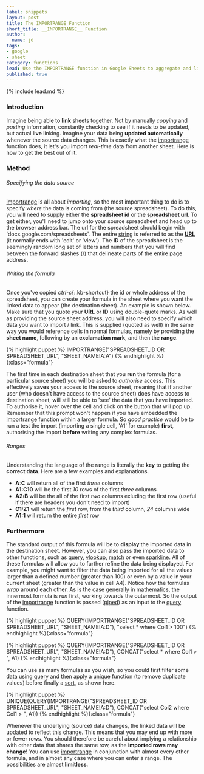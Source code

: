 ```yaml
---
label: snippets
layout: post
title: The IMPORTRANGE Function
short_title: __IMPORTRANGE__ Function
author:
  name: jd
tags:
- google
- sheet
category: functions
lead: Use the IMPORTRANGE function in Google Sheets to aggregate and link information across spreadsheets.
published: true
---
```

{% include lead.md %}

### Introduction

Imagine being able to __link__ sheets together. Not by manually _copying_ and _pasting_ information, constantly checking to see if it needs to be updated, but actual __live__ linking. Imagine your data being __updated automatically__ whenever the source data changes. This is exactly what the [importrange][1] function does, it let's you import _real-time_ data from another sheet. Here is how to get the best out of it. 

### Method

###### Specifying the data source

[importrange][1] is all about _importing_, so the most important thing to do is to specify _where_ the data is coming from (the source spreadsheet). To do this, you will need to supply either the __spreadsheet id__ or the __spreadsheet url__. To get either, you'll need to jump onto your source spreadsheet and head up to the browser address bar. The url for the spreadsheet should begin with 'docs.google.com/spreadsheets'. The entire [string][2] is referred to as the __[URL][3]__ (it normally ends with 'edit' or 'view'). The __ID__ of the spreadsheet is the seemingly random long set of letters and numbers that you will find between the forward slashes (/) that delineate parts of the entire page address.

###### Writing the formula

Once you've copied *ctrl-c*{:.kb-shortcut} the id or whole address of the spreadsheet, you can create your formula in the sheet where you want the linked data to appear (the destination sheet). An example is shown below. Make sure that you quote your __URL__ or __ID__ using double-quote marks. As well as providing the source sheet address, you will also need to specify which data you want to import / link. This is supplied (quoted as well) in the same way you would reference cells in normal formulas, namely by providing the __sheet name__, following by an __exclamation mark__, and then the __range__.

{% highlight puppet %}
IMPORTRANGE("SPREADSHEET_ID OR SPREADSHEET_URL", "SHEET_NAME!A:A")
{% endhighlight %}{:class="formula"}

The first time in each destination sheet that you __run__ the formula (for a particular source sheet) you will be asked to _authorise_ access. This effectively __saves__ your access to the source sheet, meaning that if another user (who doesn't have access to the source sheet) does have access to destination sheet, will still be able to 'see' the data that you have imported. To authorise it, hover over the cell and click on the button that will pop up. Remember that this prompt won't happen if you have embedded the [importrange][1] function within a larger formula. So _good practice_ would be to run a test the import (importing a single cell, 'A1' for example) __first__, authorising the import __before__ writing any complex formulas.

###### Ranges

Understanding the language of the range is literally the __key__ to getting the __correct data__. Here are a few examples and explanations.

* __A:C__ will return all of the first _three_ columns
* __A1:C10__ will be the first _10_ rows of the first _three_ columns
* __A2:B__ will be the all of the first _two_ columns exluding the first row (useful if there are headers you don't need to import)
* __C1:Z1__ will return the _first_ row, from the _third_ column, _24_ columns wide
* __A1:1__ will return the entire _first_ row

### Furthermore

The standard output of this formula will be to __display__ the imported data in the destination sheet. However, you can also pass the imported data to other functions, such as [query][4], [vlookup][5], [match][6] or even [sparkline][7]. All of these formulas will allow you to further refine the data being displayed. For example, you might want to filter the data being imported for all the values larger than a defined number (greater than 100) or even by a value in your current sheet (greater than the value in cell A4). Notice how the formulas _wrap_ around each other. As is the case generally in mathematics, the innermost formula is _run_ first, working towards the outermost. So the output of the [importrange][1] function is passed ([piped][10]) as an input to the [query][4] function.

{% highlight puppet %}
QUERY(IMPORTRANGE("SPREADSHEET_ID OR SPREADSHEET_URL", "SHEET_NAME!A:D"), "select * where Col1 > 100")
{% endhighlight %}{:class="formula"}

{% highlight puppet %}
QUERY(IMPORTRANGE("SPREADSHEET_ID OR SPREADSHEET_URL", "SHEET_NAME!A:D"), CONCAT("select * where Col1 > ", A1)
{% endhighlight %}{:class="formula"}

You can use as many formulas as you wish, so you could first filter some data using [query][4] and then apply a [unique][8] function (to remove duplicate values) before finally a [sort][9], as shown here.

{% highlight puppet %}
UNIQUE(QUERY(IMPORTRANGE("SPREADSHEET_ID OR SPREADSHEET_URL", "SHEET_NAME!A:D"), CONCAT("select Col2 where Col1 > ", A1))
{% endhighlight %}{:class="formula"}

Whenever the underlying (source) data changes, the linked data will be updated to reflect this change. This means that you may end up with more or fewer rows. You should therefore be careful about implying a relationship with other data that shares the same row, as the __imported rows may change__! You can use [importrange][1] in conjunction with almost every other formula, and in almost any case where you can enter a range. The possibilities are almost __limitless__.

[1]: https://support.google.com/docs/answer/3093340 "How to use the IMPORTRANGE function"
[2]: https://en.wikipedia.org/wiki/String_(computer_science) "What is a 'string' in Computer Science - Wikipedia"
[3]: https://en.wikipedia.org/wiki/Uniform_Resource_Locator "What is a URL - Wikipedia"
[4]: https://support.google.com/docs/answer/3093343 "How to use the QUERY function"
[5]: https://support.google.com/docs/answer/3093318 "How to use the VLOOKUP function"
[6]: https://support.google.com/docs/answer/3093378 "How to use the MATCH function"
[7]: https://support.google.com/docs/answer/3093289 "How to use the SPARKLINE function"
[8]: https://support.google.com/docs/answer/3093198 "How to use the UNIQUE function"
[9]: https://support.google.com/docs/answer/3093150 "How to use the SORT function"
[10]: https://en.wikipedia.org/wiki/Pipeline_(computing) "What is a 'pipeline' in Computing - Wikipedia"